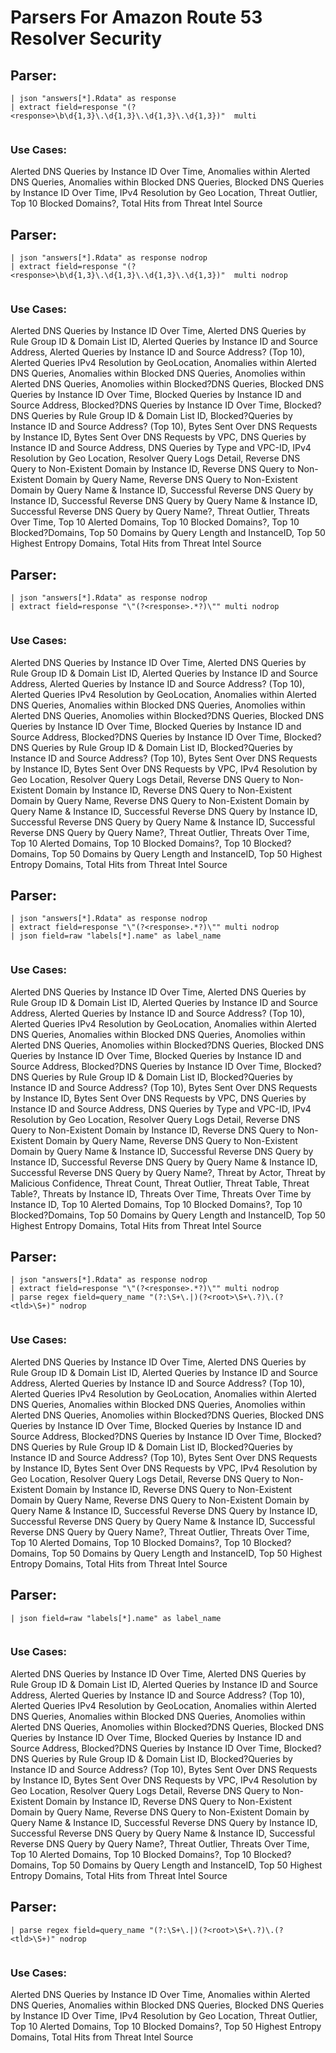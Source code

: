 # Parsers For Amazon Route 53 Resolver Security

## Parser:
```
| json "answers[*].Rdata" as response
| extract field=response "(?<response>\b\d{1,3}\.\d{1,3}\.\d{1,3}\.\d{1,3})"  multi 
 
```
### Use Cases:
Alerted DNS Queries by Instance ID Over Time, Anomalies within Alerted DNS Queries, Anomalies within Blocked DNS Queries, Blocked DNS Queries by Instance ID Over Time, IPv4 Resolution by Geo Location, Threat Outlier, Top 10 Blocked Domains?, Total Hits from Threat Intel Source



## Parser:
```
| json "answers[*].Rdata" as response nodrop
| extract field=response "(?<response>\b\d{1,3}\.\d{1,3}\.\d{1,3}\.\d{1,3})"  multi nodrop
 
```
### Use Cases:
Alerted DNS Queries by Instance ID Over Time, Alerted DNS Queries by Rule Group ID & Domain List ID, Alerted Queries by Instance ID and Source Address, Alerted Queries by Instance ID and Source Address? (Top 10), Alerted Queries IPv4 Resolution by GeoLocation, Anomalies within Alerted DNS Queries, Anomalies within Blocked DNS Queries, Anomolies within Alerted DNS Queries, Anomolies within Blocked?DNS Queries, Blocked DNS Queries by Instance ID Over Time, Blocked Queries by Instance ID and Source Address, Blocked?DNS Queries by Instance ID Over Time, Blocked?DNS Queries by Rule Group ID & Domain List ID, Blocked?Queries by Instance ID and Source Address? (Top 10), Bytes Sent Over DNS Requests by Instance ID, Bytes Sent Over DNS Requests by VPC, DNS Queries by Instance ID and Source Address, DNS Queries by Type and VPC-ID, IPv4 Resolution by Geo Location, Resolver Query Logs Detail, Reverse DNS Query to Non-Existent Domain by Instance ID, Reverse DNS Query to Non-Existent Domain by Query Name, Reverse DNS Query to Non-Existent Domain by Query Name & Instance ID, Successful Reverse DNS Query by Instance ID, Successful Reverse DNS Query by Query Name & Instance ID, Successful Reverse DNS Query by Query Name?, Threat Outlier, Threats Over Time, Top 10 Alerted Domains, Top 10 Blocked Domains?, Top 10 Blocked?Domains, Top 50 Domains by Query Length and InstanceID, Top 50 Highest Entropy Domains, Total Hits from Threat Intel Source



## Parser:
```
| json "answers[*].Rdata" as response nodrop
| extract field=response "\"(?<response>.*?)\"" multi nodrop
 
```
### Use Cases:
Alerted DNS Queries by Instance ID Over Time, Alerted DNS Queries by Rule Group ID & Domain List ID, Alerted Queries by Instance ID and Source Address, Alerted Queries by Instance ID and Source Address? (Top 10), Alerted Queries IPv4 Resolution by GeoLocation, Anomalies within Alerted DNS Queries, Anomalies within Blocked DNS Queries, Anomolies within Alerted DNS Queries, Anomolies within Blocked?DNS Queries, Blocked DNS Queries by Instance ID Over Time, Blocked Queries by Instance ID and Source Address, Blocked?DNS Queries by Instance ID Over Time, Blocked?DNS Queries by Rule Group ID & Domain List ID, Blocked?Queries by Instance ID and Source Address? (Top 10), Bytes Sent Over DNS Requests by Instance ID, Bytes Sent Over DNS Requests by VPC, IPv4 Resolution by Geo Location, Resolver Query Logs Detail, Reverse DNS Query to Non-Existent Domain by Instance ID, Reverse DNS Query to Non-Existent Domain by Query Name, Reverse DNS Query to Non-Existent Domain by Query Name & Instance ID, Successful Reverse DNS Query by Instance ID, Successful Reverse DNS Query by Query Name & Instance ID, Successful Reverse DNS Query by Query Name?, Threat Outlier, Threats Over Time, Top 10 Alerted Domains, Top 10 Blocked Domains?, Top 10 Blocked?Domains, Top 50 Domains by Query Length and InstanceID, Top 50 Highest Entropy Domains, Total Hits from Threat Intel Source



## Parser:
```
| json "answers[*].Rdata" as response nodrop
| extract field=response "\"(?<response>.*?)\"" multi nodrop
| json field=raw "labels[*].name" as label_name 
 
```
### Use Cases:
Alerted DNS Queries by Instance ID Over Time, Alerted DNS Queries by Rule Group ID & Domain List ID, Alerted Queries by Instance ID and Source Address, Alerted Queries by Instance ID and Source Address? (Top 10), Alerted Queries IPv4 Resolution by GeoLocation, Anomalies within Alerted DNS Queries, Anomalies within Blocked DNS Queries, Anomolies within Alerted DNS Queries, Anomolies within Blocked?DNS Queries, Blocked DNS Queries by Instance ID Over Time, Blocked Queries by Instance ID and Source Address, Blocked?DNS Queries by Instance ID Over Time, Blocked?DNS Queries by Rule Group ID & Domain List ID, Blocked?Queries by Instance ID and Source Address? (Top 10), Bytes Sent Over DNS Requests by Instance ID, Bytes Sent Over DNS Requests by VPC, DNS Queries by Instance ID and Source Address, DNS Queries by Type and VPC-ID, IPv4 Resolution by Geo Location, Resolver Query Logs Detail, Reverse DNS Query to Non-Existent Domain by Instance ID, Reverse DNS Query to Non-Existent Domain by Query Name, Reverse DNS Query to Non-Existent Domain by Query Name & Instance ID, Successful Reverse DNS Query by Instance ID, Successful Reverse DNS Query by Query Name & Instance ID, Successful Reverse DNS Query by Query Name?, Threat by Actor, Threat by Malicious Confidence, Threat Count, Threat Outlier, Threat Table, Threat Table?, Threats by Instance ID, Threats Over Time, Threats Over Time by Instance ID, Top 10 Alerted Domains, Top 10 Blocked Domains?, Top 10 Blocked?Domains, Top 50 Domains by Query Length and InstanceID, Top 50 Highest Entropy Domains, Total Hits from Threat Intel Source



## Parser:
```
| json "answers[*].Rdata" as response nodrop
| extract field=response "\"(?<response>.*?)\"" multi nodrop
| parse regex field=query_name "(?:\S+\.|)(?<root>\S+\.?)\.(?<tld>\S+)" nodrop
 
```
### Use Cases:
Alerted DNS Queries by Instance ID Over Time, Alerted DNS Queries by Rule Group ID & Domain List ID, Alerted Queries by Instance ID and Source Address, Alerted Queries by Instance ID and Source Address? (Top 10), Alerted Queries IPv4 Resolution by GeoLocation, Anomalies within Alerted DNS Queries, Anomalies within Blocked DNS Queries, Anomolies within Alerted DNS Queries, Anomolies within Blocked?DNS Queries, Blocked DNS Queries by Instance ID Over Time, Blocked Queries by Instance ID and Source Address, Blocked?DNS Queries by Instance ID Over Time, Blocked?DNS Queries by Rule Group ID & Domain List ID, Blocked?Queries by Instance ID and Source Address? (Top 10), Bytes Sent Over DNS Requests by Instance ID, Bytes Sent Over DNS Requests by VPC, IPv4 Resolution by Geo Location, Resolver Query Logs Detail, Reverse DNS Query to Non-Existent Domain by Instance ID, Reverse DNS Query to Non-Existent Domain by Query Name, Reverse DNS Query to Non-Existent Domain by Query Name & Instance ID, Successful Reverse DNS Query by Instance ID, Successful Reverse DNS Query by Query Name & Instance ID, Successful Reverse DNS Query by Query Name?, Threat Outlier, Threats Over Time, Top 10 Alerted Domains, Top 10 Blocked Domains?, Top 10 Blocked?Domains, Top 50 Domains by Query Length and InstanceID, Top 50 Highest Entropy Domains, Total Hits from Threat Intel Source



## Parser:
```
| json field=raw "labels[*].name" as label_name 
 
```
### Use Cases:
Alerted DNS Queries by Instance ID Over Time, Alerted DNS Queries by Rule Group ID & Domain List ID, Alerted Queries by Instance ID and Source Address, Alerted Queries by Instance ID and Source Address? (Top 10), Alerted Queries IPv4 Resolution by GeoLocation, Anomalies within Alerted DNS Queries, Anomalies within Blocked DNS Queries, Anomolies within Alerted DNS Queries, Anomolies within Blocked?DNS Queries, Blocked DNS Queries by Instance ID Over Time, Blocked Queries by Instance ID and Source Address, Blocked?DNS Queries by Instance ID Over Time, Blocked?DNS Queries by Rule Group ID & Domain List ID, Blocked?Queries by Instance ID and Source Address? (Top 10), Bytes Sent Over DNS Requests by Instance ID, Bytes Sent Over DNS Requests by VPC, IPv4 Resolution by Geo Location, Resolver Query Logs Detail, Reverse DNS Query to Non-Existent Domain by Instance ID, Reverse DNS Query to Non-Existent Domain by Query Name, Reverse DNS Query to Non-Existent Domain by Query Name & Instance ID, Successful Reverse DNS Query by Instance ID, Successful Reverse DNS Query by Query Name & Instance ID, Successful Reverse DNS Query by Query Name?, Threat Outlier, Threats Over Time, Top 10 Alerted Domains, Top 10 Blocked Domains?, Top 10 Blocked?Domains, Top 50 Domains by Query Length and InstanceID, Top 50 Highest Entropy Domains, Total Hits from Threat Intel Source



## Parser:
```
| parse regex field=query_name "(?:\S+\.|)(?<root>\S+\.?)\.(?<tld>\S+)" nodrop
 
```
### Use Cases:
Alerted DNS Queries by Instance ID Over Time, Anomalies within Alerted DNS Queries, Anomalies within Blocked DNS Queries, Blocked DNS Queries by Instance ID Over Time, IPv4 Resolution by Geo Location, Threat Outlier, Top 10 Alerted Domains, Top 10 Blocked Domains?, Top 50 Highest Entropy Domains, Total Hits from Threat Intel Source


